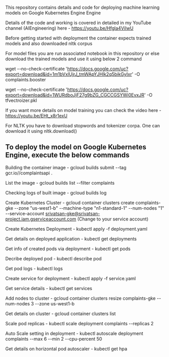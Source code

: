 This repository contains details and code for deploying machine learning models on Google Kubernetes Engine Engine

Details of the code and working is covered in detailed in my YouTube channel (AIEngineering) here - https://youtu.be/Hfgla4ViIwU

Before getting started with deployment the container expects trained models and also downloaded nltk corpus

For model files you are run associated notebook in this repository or else download the trained models and use it using below 2 command

wget --no-check-certificate 'https://docs.google.com/uc?export=download&id=1m1bVxlUjrJ_tmWApYJHlk2q5bikGyIxr' -O complaints.booster

wget --no-check-certificate 'https://docs.google.com/uc?export=download&id=1WURdboJjF27g9bZG_CGCCGSYWi0EvxJR' -O tfvectroizer.pkl

If you want more details on model training you can check the video here - https://youtu.be/EHt_x8r1exU

For NLTK you have to download stopwords and tokenizer corpa. One can download it using nltk.download()


To deploy the model on Google Kubernetes Engine, execute the below commands
------------------------------------------------------------------------------------------

Building the container image - gcloud builds submit --tag gcr.io/<your GCP project>/complaintsapi .

List the image - gcloud builds list --filter complaints

Checking logs of built image - gcloud builds log <container id from list command above>

Create Kubernetes Cluster - gcloud container clusters create complaints-gke --zone "us-west1-b" --machine-type "n1-standard-1" --num-nodes "1" --service-account srivatsan-gke@srivatsan-project.iam.gserviceaccount.com (Change to your service account)

Create Kubernetes Deployment - kubectl apply -f deployment.yaml   

Get details on deployed application - kubectl get deployments

Get info of created pods via deployment - kubectl get pods

Decribe deployed pod - kubectl describe pod <pod info from above command>

Get pod logs - kubectl logs <pod info from above command>

Create service for deployment - kubectl apply -f service.yaml

Get service details - kubectl get services

Add nodes to cluster - gcloud container clusters resize complaints-gke --num-nodes 3 --zone us-west1-b

Get details on cluster - gcloud container clusters list

Scale pod replicas - kubectl scale deployment complaints --replicas 2

Auto Scale setting in deployment - kubectl autoscale deployment complaints --max 6 --min 2 --cpu-percent 50

Get details on horizontal pod autoscaler - kubectl get hpa
